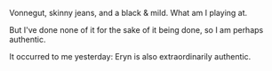 Vonnegut, skinny jeans, and a black & mild. What am I playing at.

But I've done none of it for the sake of it being done, so I am perhaps authentic.

It occurred to me yesterday: Eryn is also extraordinarily authentic.
